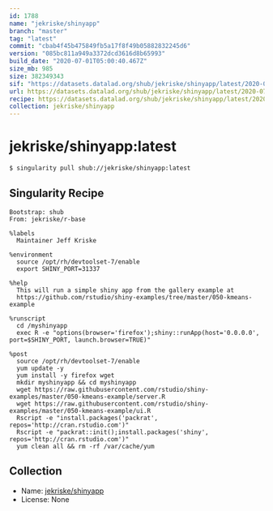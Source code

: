 ```yaml
---
id: 1788
name: "jekriske/shinyapp"
branch: "master"
tag: "latest"
commit: "cbab4f45b475849fb5a17f8f49b05882832245d6"
version: "085bc811a949a3372dcd3616d8b65993"
build_date: "2020-07-01T05:00:40.467Z"
size_mb: 985
size: 382349343
sif: "https://datasets.datalad.org/shub/jekriske/shinyapp/latest/2020-07-01-cbab4f45-085bc811/085bc811a949a3372dcd3616d8b65993.simg"
url: https://datasets.datalad.org/shub/jekriske/shinyapp/latest/2020-07-01-cbab4f45-085bc811/
recipe: https://datasets.datalad.org/shub/jekriske/shinyapp/latest/2020-07-01-cbab4f45-085bc811/Singularity
collection: jekriske/shinyapp
---
```


# jekriske/shinyapp:latest

```bash
$ singularity pull shub://jekriske/shinyapp:latest
```

## Singularity Recipe

```singularity
Bootstrap: shub
From: jekriske/r-base

%labels
  Maintainer Jeff Kriske

%environment
  source /opt/rh/devtoolset-7/enable
  export SHINY_PORT=31337

%help
  This will run a simple shiny app from the gallery example at
  https://github.com/rstudio/shiny-examples/tree/master/050-kmeans-example

%runscript
  cd /myshinyapp
  exec R -e "options(browser='firefox');shiny::runApp(host='0.0.0.0', port=$SHINY_PORT, launch.browser=TRUE)"

%post
  source /opt/rh/devtoolset-7/enable
  yum update -y
  yum install -y firefox wget
  mkdir myshinyapp && cd myshinyapp
  wget https://raw.githubusercontent.com/rstudio/shiny-examples/master/050-kmeans-example/server.R
  wget https://raw.githubusercontent.com/rstudio/shiny-examples/master/050-kmeans-example/ui.R
  Rscript -e "install.packages('packrat', repos='http://cran.rstudio.com')"
  Rscript -e "packrat::init();install.packages('shiny', repos='http://cran.rstudio.com')"
  yum clean all && rm -rf /var/cache/yum
```

## Collection

 - Name: [jekriske/shinyapp](https://github.com/jekriske/shinyapp)
 - License: None

